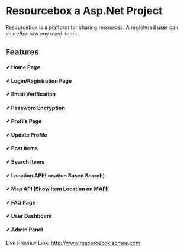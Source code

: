 # Resourcebox a Asp.Net Project
Resourcebox is a platform for sharing resources. A registered user can share/borrow any used items.

## Features
#### ✔ Home Page
#### ✔ Login/Registration Page
#### ✔ Email Verification
#### ✔ Password Encryption
#### ✔ Profile Page
#### ✔ Update Profile
#### ✔ Post Items
#### ✔ Search Items
#### ✔ Location API(Location Based Search)
#### ✔ Map API (Show Item Location on MAP)
#### ✔ FAQ Page
#### ✔ User Dashboard
#### ✔ Admin Panel


Live Preview Link: http://www.resourcebox.somee.com

